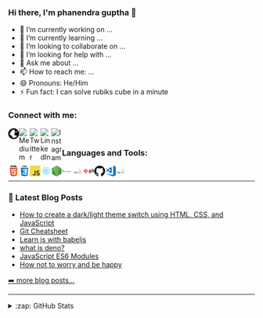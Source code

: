 ### Hi there, I'm phanendra guptha 👋

- 🔭 I’m currently working on ...
- 🌱 I’m currently learning ...
- 👯 I’m looking to collaborate on ...
- 🤔 I’m looking for help with ...
- 💬 Ask me about ...
- 📫 How to reach me: ...
- 😄 Pronouns: He/Him
- ⚡ Fun fact: I can solve rubiks cube in a minute 

### Connect with me:

[<img align="left" alt="phanendraguptha.github.io" width="22px" src="https://raw.githubusercontent.com/iconic/open-iconic/master/svg/globe.svg" />](http://phanendraguptha.github.io/)
[<img align="left" alt="Medium" width="22px" src="https://cdn.jsdelivr.net/npm/simple-icons@v3/icons/youtube.svg" />](https://medium.com/@phanendraguptha)
[<img align="left" alt="Twitter" width="22px" src="https://cdn.jsdelivr.net/npm/simple-icons@v3/icons/twitter.svg" />](https://twitter.com/phanendraguptha)
[<img align="left" alt="LinkedIn" width="22px" src="https://cdn.jsdelivr.net/npm/simple-icons@v3/icons/linkedin.svg" />](https://www.linkedin.com/in/phanendraguptha/)
[<img align="left" alt="Instagram" width="22px" src="https://cdn.jsdelivr.net/npm/simple-icons@v3/icons/instagram.svg" />](https://www.instagram.com/phanendra_guptha/)

<br/>

### Languages and Tools:

<img align="left" width="22px" src="https://raw.githubusercontent.com/github/explore/80688e429a7d4ef2fca1e82350fe8e3517d3494d/topics/html/html.png" />
<img align="left" width="22px" src="https://raw.githubusercontent.com/github/explore/80688e429a7d4ef2fca1e82350fe8e3517d3494d/topics/css/css.png" />
<img align="left" width="22px" src="https://raw.githubusercontent.com/github/explore/80688e429a7d4ef2fca1e82350fe8e3517d3494d/topics/javascript/javascript.png" />
<img align="left" width="22px" src="https://raw.githubusercontent.com/github/explore/80688e429a7d4ef2fca1e82350fe8e3517d3494d/topics/react/react.png" />
<img align="left" width="22px" src="https://raw.githubusercontent.com/github/explore/80688e429a7d4ef2fca1e82350fe8e3517d3494d/topics/nodejs/nodejs.png" />
<img align="left" width="22px" src="https://raw.githubusercontent.com/github/explore/80688e429a7d4ef2fca1e82350fe8e3517d3494d/topics/mongodb/mongodb.png" />
<img align="left" width="22px" src="https://raw.githubusercontent.com/github/explore/80688e429a7d4ef2fca1e82350fe8e3517d3494d/topics/mysql/mysql.png" />
<img align="left" width="22px" src="https://raw.githubusercontent.com/github/explore/80688e429a7d4ef2fca1e82350fe8e3517d3494d/topics/git/git.png" />
<img align="left" width="22px" src="https://raw.githubusercontent.com/github/explore/78df643247d429f6cc873026c0622819ad797942/topics/github/github.png" />
<img align="left" width="22px" src="https://raw.githubusercontent.com/github/explore/80688e429a7d4ef2fca1e82350fe8e3517d3494d/topics/visual-studio-code/visual-studio-code.png" />
<img align="left" width="22px" src="https://raw.githubusercontent.com/github/explore/80688e429a7d4ef2fca1e82350fe8e3517d3494d/topics/mysql/mysql.png" />
<br/>

---

### 📕 Latest Blog Posts

- [How to create a dark/light theme switch using HTML, CSS, and JavaScript](https://medium.com/@phanendraguptha/how-to-create-a-dark-light-theme-switch-using-html-css-and-javascript-d8e466dcd979)
- [Git Cheatsheet](https://medium.com/@phanendraguptha/git-cheatsheet-b124439bd3f3)
- [Learn js with babeljs](https://medium.com/@phanendraguptha/learn-js-with-babeljs-d20091739058)
- [what is deno?](https://medium.com/@phanendraguptha/what-is-deno-d5e5fc760312)
- [JavaScript ES6 Modules](https://medium.com/dev-genius/javascript-es6-modules-32b28b2329c1)
- [How not to worry and be happy](https://medium.com/@phanendraguptha/how-not-to-worry-and-be-happy-97b8654810a3)<br/>

[➡️ more blog posts...](https://medium.com/@phanendraguptha)<br/>

---

<details>
  <summary>:zap: GitHub Stats</summary>

  <img align="left" alt="Phanendra Guptha's GitHub Stats" src="https://github-readme-stats.phanendraguptha.vercel.app/api?username=phanendraguptha&show_icons=true&hide_border=true" />

</details>

